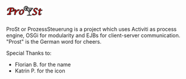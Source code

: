 ![ProSt Icon](Logo.png "ProSt")
=====

ProSt or ProzessSteuerung is a project which uses Activiti as process engine, OSGi for modularity and EJBs for client-server communication. "Prost" is the German word for cheers.

Special Thanks to:

* Florian B. for the name
* Katrin P. for the icon
